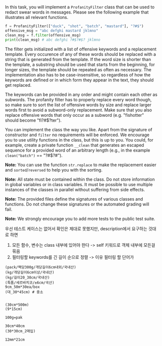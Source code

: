 In this task, you will implement a `ProfanityFilter` class that can be used to redact swear words in messages. Please see the following example that illustrates all relevant functions.

```python
f = ProfanityFilter(["duck", "shot", "batch", "mastard"], "?#$")
offensive_msg = "abc defghi mastard jklmno"
clean_msg = f.filter(offensive_msg)
print(clean_msg) # abc defghi ?#$?#$? jklmno
```

The filter gets initialized with a list of offensive keywords and a replacement template. Every occurence of any of these words should be replaced with a string that is generated from the template. If the word size is shorter than the template, a substring should be used that starts from the beginning, for longer sizes, the template should be repeated as often as necessary. The implementation also has to be case-insensitive, so regardless of how the keywords are defined or in which form they appear in the text, they should get replaced.

The keywords can be provided in any order and might contain each other as subwords. The profanity filter has to properly replace every word though, so make sure to sort the list of offensive words by size and replace larger words first to avoid a subword-only replacement. Make sure that you also replace offensive words that only occur as a subword (e.g. "fishotter" should become "fi?#$?ter").

You can implement the class the way you like. Apart from the signature of constructor and `filter` no requirements will be enforced. We encourage you to use utility functions in the class, but this is up to you. You could, for example, create a private function `__clean` that generates an escaped sequence for a provided word of an arbitrary length (e.g., in the example `clean("batch")` == "?#$?#").

**Note:** You can use the function `str.replace` to make the replacement easier and `sorted`/`reversed` to help you with the sorting.

**Note:** All state must be contained within the class. Do not store information in global variables or in class variables. It must be possible to use multiple instances of the classes in parallel without suffering from side effects.

**Note:** The provided files define the signatures of various classes and functions. Do not change these signatures or the automated grading will fail.

**Note:** We strongly encourage you to add more tests to the public test suite.



우선 테스트 케이스는 없어서 확인은 제대로 못했지만,  description에서 요구하는 것대로 하면
1. 모든 함수, 변수는 class 내부에 있어야 한다
-> self 키워드로 객체 내부에 모든걸 묶음
2. 필터링할 keywords를 긴 길이 순으로 정렬
-> 이유 필터링 할 단어가 



```
(pack/팩당300g/개당길이6cm내외/국내산)
(kg/개당길이6cm이상/국내산)
(kg/길이20_30cm/국내산)
(특품/세르바치코/±6cm/국산)
9cm_50m*30ea/box
(대_30*45cm) # 중소


(30cm*500m)
(9*15cm)

100g=pak

30cm*40cm
(30*30cm_2매입)

12mm*21cm

```















